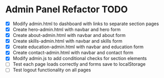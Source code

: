 # Admin Panel Refactor TODO

- [x] Modify admin.html to dashboard with links to separate section pages
- [x] Create hero-admin.html with navbar and hero form
- [x] Create about-admin.html with navbar and about form
- [x] Create skills-admin.html with navbar and skills form
- [x] Create education-admin.html with navbar and education form
- [x] Create contact-admin.html with navbar and contact form
- [x] Modify admin.js to add conditional checks for section elements
- [ ] Test each page loads correctly and forms save to localStorage
- [ ] Test logout functionality on all pages
